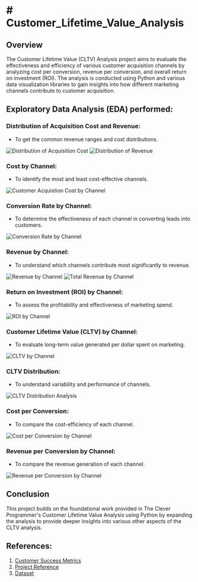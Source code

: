 # # Customer_Lifetime_Value_Analysis

## Overview

The Customer Lifetime Value (CLTV) Analysis project aims to evaluate the effectiveness and efficiency of various customer acquisition channels by analyzing cost per conversion, revenue per conversion, and overall return on investment (ROI). The analysis is conducted using Python and various data visualization libraries to gain insights into how different marketing channels contribute to customer acquisition.

## Exploratory Data Analysis (EDA) performed:

### Distribution of Acquisition Cost and Revenue:
- To get the common revenue ranges and cost distributions.

![Distribution of Acquisition Cost](output/distribution_of_acquisition_cost.png)
![Distribution of Revenue](output/distribution_of_revenue.png)

### Cost by Channel:
- To identify the most and least cost-effective channels.

![Customer Acquistion Cost by Channel](output/customer_acquistion_cost_by_channel.png)

### Conversion Rate by Channel:
- To determine the effectiveness of each channel in converting leads into customers.

![Conversion Rate by Channel](output/conversion_rate_by_channel.png)

### Revenue by Channel:
- To understand which channels contribute most significantly to revenue.

![Revenue by Channel](output/revenue_by_channel.png)
![Total Revenue by Channel](output/total_revenue_by_channel.png)

### Return on Investment (ROI) by Channel:
- To assess the profitability and effectiveness of marketing spend.

![ROI by Channel](output/roi_by_channel.png)

### Customer Lifetime Value (CLTV) by Channel:
- To evaluate long-term value generated per dollar spent on marketing.

![CLTV by Channel](output/cltv_by_channel.png)

### CLTV Distribution:
- To understand variability and performance of channels.

![CLTV Distribution Analysis](output/cltv_distribution_analysis.png)

### Cost per Conversion:
- To compare the cost-efficiency of each channel.

![Cost per Conversion by Channel](output/cost_per_conversion_by_channel.png)

### Revenue per Conversion by Channel:
- To compare the revenue generation of each channel.

![Revenue per Conversion by Channel](output/revenue_per_conversion_by_channel.png)

## Conclusion

This project builds on the foundational work provided in The Clever Programmer's Customer Lifetime Value Analysis using Python by expanding the analysis to provide deeper insights into various other aspects of the CLTV analysis.

## References:
1. [Customer Success Metrics](https://blog.hubspot.com/service/customer-success-metrics)
2. [Project Reference](https://thecleverprogrammer.com/2023/05/01/customer-lifetime-value-analysis-using-python/)
3. [Dataset](https://statso.io/customer-lifetime-value-analytics-case-study/)
